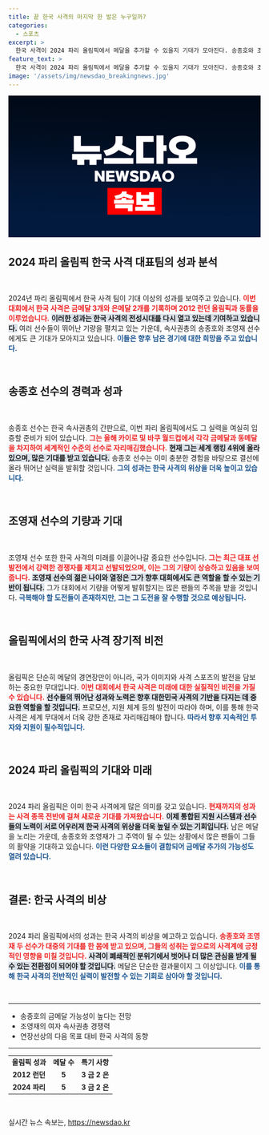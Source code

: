 ```yaml
---
title: 끝 한국 사격의 마지막 한 발은 누구일까?
categories:
  - 스포츠
excerpt: >
  한국 사격이 2024 파리 올림픽에서 메달을 추가할 수 있을지 기대가 모아진다. 송종호와 조영재의 속사권총 종목은 금메달 가능성을 높이며, 런던 올림픽 성과를 초과할 찬스를 안고 있다!
feature_text: >
  한국 사격이 2024 파리 올림픽에서 메달을 추가할 수 있을지 기대가 모아진다. 송종호와 조영재의 속사권총 종목은 금메달 가능성을 높이며, 런던 올림픽 성과를 초과할 찬스를 안고 있다!
image: '/assets/img/newsdao_breakingnews.jpg'
---
```


<p><img src="/assets/img/newsdao_breakingnews.jpg" alt="ranknews 속보" /></p>

<h2 data-ke-size="size26">2024 파리 올림픽 한국 사격 대표팀의 성과 분석</h2>

<p data-ke-size="size16">&nbsp;</p>

<p>2024년 파리 올림픽에서 한국 사격 팀이 기대 이상의 성과를 보여주고 있습니다. <b><span style="color: #ee2323;">이번 대회에서 한국 사격은 금메달 3개와 은메달 2개를 기록하며 2012 런던 올림픽과 동률을 이루었습니다.</span></b> <b><span style="background-color: #21538527;">이러한 성과는 한국 사격의 전성시대를 다시 열고 있는데 기여하고 있습니다.</span></b> 여러 선수들이 뛰어난 기량을 펼치고 있는 가운데, 속사권총의 송종호와 조영재 선수에게도 큰 기대가 모아지고 있습니다. <b><span style="color: #1a5490;">이들은 향후 남은 경기에 대한 희망을 주고 있습니다.</span></b></p>

<p data-ke-size="size16">&nbsp;</p>

<h2 data-ke-size="size26">송종호 선수의 경력과 성과</h2>

<p data-ke-size="size16">&nbsp;</p>

<p>송종호 선수는 한국 속사권총의 간판으로, 이번 파리 올림픽에서도 그 실력을 여실히 입증할 준비가 되어 있습니다. <b><span style="color: #ee2323;">그는 올해 카이로 및 바쿠 월드컵에서 각각 금메달과 동메달을 차지하여 세계적인 수준의 선수로 자리매김했습니다.</span></b> <b><span style="background-color: #21538527;">현재 그는 세계 랭킹 4위에 올라 있으며, 많은 기대를 받고 있습니다.</span></b> 송종호 선수는 이미 충분한 경험을 바탕으로 결선에 올라 뛰어난 실력을 발휘할 것입니다. <b><span style="color: #1a5490;">그의 성과는 한국 사격의 위상을 더욱 높이고 있습니다.</span></b></p>

<p data-ke-size="size16">&nbsp;</p>

<h2 data-ke-size="size26">조영재 선수의 기량과 기대</h2>

<p data-ke-size="size16">&nbsp;</p>

<p>조영재 선수 또한 한국 사격의 미래를 이끌어나갈 중요한 선수입니다. <b><span style="color: #ee2323;">그는 최근 대표 선발전에서 강력한 경쟁자를 제치고 선발되었으며, 이는 그의 기량이 상승하고 있음을 보여줍니다.</span></b> <b><span style="background-color: #21538527;">조영재 선수의 젊은 나이와 열정은 그가 향후 대회에서도 큰 역할을 할 수 있는 기반이 됩니다.</span></b> 그가 대회에서 기량을 어떻게 발휘할지는 많은 팬들의 주목을 받을 것입니다. <b><span style="color: #1a5490;">극복해야 할 도전들이 존재하지만, 그는 그 도전을 잘 수행할 것으로 예상됩니다.</span></b></p>

<p data-ke-size="size16">&nbsp;</p>

<h2 data-ke-size="size26">올림픽에서의 한국 사격 장기적 비전</h2>

<p data-ke-size="size16">&nbsp;</p>

<p>올림픽은 단순히 메달의 경연장만이 아니라, 국가 이미지와 사격 스포츠의 발전을 담보하는 중요한 무대입니다. <b><span style="color: #ee2323;">이번 대회에서 한국 사격은 미래에 대한 실질적인 비전을 가질 수 있습니다.</span></b> <b><span style="background-color: #21538527;">선수들의 뛰어난 성과와 노력은 향후 대한민국 사격의 기반을 다지는 데 중요한 역할을 할 것입니다.</span></b> 프로모션, 지원 체계 등의 발전이 따라야 하며, 이를 통해 한국 사격은 세계 무대에서 더욱 강한 존재로 자리매김해야 합니다. <b><span style="color: #1a5490;">따라서 향후 지속적인 투자와 지원이 필수적입니다.</span></b></p>

<p data-ke-size="size16">&nbsp;</p>

<h2 data-ke-size="size26">2024 파리 올림픽의 기대와 미래</h2>

<p data-ke-size="size16">&nbsp;</p>

<p>2024 파리 올림픽은 이미 한국 사격에게 많은 의미를 갖고 있습니다. <b><span style="color: #ee2323;">현재까지의 성과는 사격 종목 전반에 걸쳐 새로운 기대를 가져왔습니다.</span></b> <b><span style="background-color: #21538527;">이제 통합된 지원 시스템과 선수들의 노력이 서로 어우러져 한국 사격의 위상을 더욱 높일 수 있는 기회입니다.</span></b> 남은 메달을 노리는 가운데, 송종호와 조영재가 그 주역이 될 수 있는 상황에서 많은 팬들이 그들의 활약을 기대하고 있습니다. <b><span style="color: #1a5490;">이런 다양한 요소들이 결합되어 금메달 추가의 가능성도 열려 있습니다.</span></b></p>

<p data-ke-size="size16">&nbsp;</p>

<h2 data-ke-size="size26">결론: 한국 사격의 비상</h2>

<p data-ke-size="size16">&nbsp;</p>

<p>2024 파리 올림픽에서의 성과는 한국 사격의 비상을 예고하고 있습니다. <b><span style="color: #ee2323;">송종호와 조영재 두 선수가 대중의 기대를 한 몸에 받고 있으며, 그들의 성취는 앞으로의 사격계에 긍정적인 영향을 미칠 것입니다.</span></b> <b><span style="background-color: #21538527;">사격이 폐쇄적인 분위기에서 벗어나 더 많은 관심을 받게 될 수 있는 전환점이 되어야 할 것입니다.</span></b> 메달은 단순한 결과물이지 그 이상입니다. <b><span style="color: #1a5490;">이를 통해 한국 사격의 전반적인 실력이 발전할 수 있는 기회로 삼아야 할 것입니다.</span></b></p>

<p data-ke-size="size16">&nbsp;</p>

<hr />

<ul>
<li>송종호의 금메달 가능성이 높다는 전망</li>
<li>조영재의 여자 속사권총 경쟁력</li>
<li>연장선상의 다음 목표 대비 한국 사격의 동향</li>
</ul> 

<hr />

<table>
<tr>
<td style="text-align: center; height: 17px;"><b>올림픽 성과</b></td>
<td style="text-align: center; height: 17px;"><b>메달 수</b></td>
<td style="text-align: center; height: 17px;"><b>특기 사항</b></td>
</tr>
<tr>
<td style="text-align: center; height: 17px;"><b>2012 런던</b></td>
<td style="text-align: center; height: 17px;"><b>5</b></td>
<td style="text-align: center; height: 17px;"><b>3 금 2 은</b></td>
</tr>
<tr>
<td style="text-align: center; height: 17px;"><b>2024 파리</b></td>
<td style="text-align: center; height: 17px;"><b>5</b></td>
<td style="text-align: center; height: 17px;"><b>3 금 2 은</b></td>
</tr>
</table>

<p data-ke-size="size16">&nbsp;</p>
실시간 뉴스 속보는, <a href="https://newsdao.kr" rel="dofollow">https://newsdao.kr</a>


